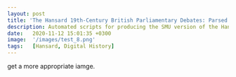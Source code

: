 ```yaml
---
layout: post
title: 'The Hansard 19th-Century British Parliamentary Debates: Parsed Debates, N-Gram Counts, Special Vocabulary, and Topics'
description: Automated scripts for producing the SMU version of the Hansard data, parsing debates, counting n-grams, and dynamically modeling topics. 
date:   2020-11-12 15:01:35 +0300
image:  '/images/test_8.png'
tags:   [Hansard, Digital History]
---
```


get a more appropriate iamge. 